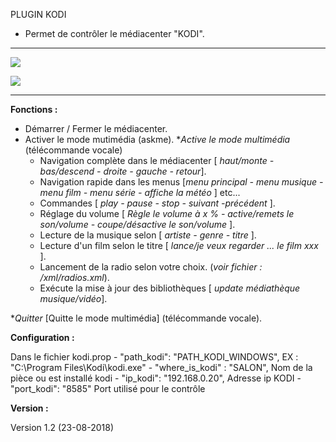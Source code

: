 PLUGIN KODI

- Permet de contrôler le médiacenter "KODI".

------------


[![](https://raw.githubusercontent.com/Spikharpax/Avatar-Serveur/master/logo/Avatar.jpg)](https://github.com/Spikharpax "![](https://raw.githubusercontent.com/Spikharpax/Avatar-Serveur/master/logo/Avatar.jpg)")


[![](https://upload.wikimedia.org/wikipedia/commons/thumb/2/25/Kodi-logo-Thumbnail-light-transparent.png/220px-Kodi-logo-Thumbnail-light-transparent.png)](https://kodi.tv/ "![](https://upload.wikimedia.org/wikipedia/commons/thumb/2/25/Kodi-logo-Thumbnail-light-transparent.png/220px-Kodi-logo-Thumbnail-light-transparent.png)")

------------


**Fonctions :**


 - Démarrer / Fermer le médiacenter.
 - Activer le mode mutimédia (askme).
  **Active le mode multimédia* (télécommande vocale)
	- Navigation complète dans le médiacenter  [ *haut/monte - bas/descend - droite - gauche - retour*].
	- Navigation rapide dans les menus [*menu principal - menu musique - menu film - menu série - affiche la météo* ] etc...
	- Commandes [ *play - pause - stop - suivant -précédent* ].
	- Réglage du volume [ *Règle le volume à x % - active/remets le son/volume - coupe/désactive le son/volume* ].
	- Lecture de la musique selon [ *artiste - genre - titre* ].
	- Lecture d'un film selon le titre [ *lance/je veux regarder ... le film xxx* ].
	- Lancement de la radio selon votre choix. (*voir fichier : /xml/radios.xml*).
	- Exécute la mise à jour des bibliothèques [ *update médiathèque musique/vidéo*].
	
  **Quitter* [Quitte le mode multimédia] (télécommande vocale).


**Configuration :**

Dans le fichier kodi.prop
	- "path_kodi": "PATH_KODI_WINDOWS", EX : "C:\\Program Files\\Kodi\\kodi.exe"
	- "where_is_kodi" :  "SALON", Nom de la pièce ou est installé kodi
	-  "ip_kodi": "192.168.0.20", Adresse ip KODI
	- "port_kodi": "8585" Port utilisé pour le contrôle

**Version :**

Version 1.2 (23-08-2018)

